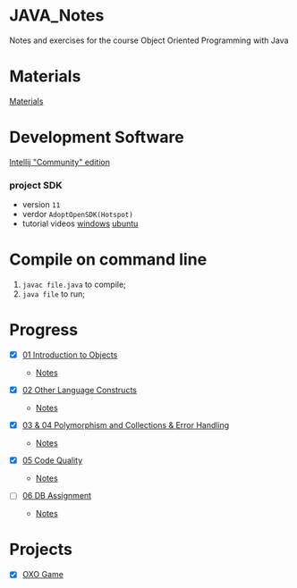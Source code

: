 # JAVA_Notes
Notes and exercises for the course Object Oriented Programming with Java

# Materials
[Materials](https://github.com/drslock/JAVA2020)

# Development Software
[Intellij "Community" edition](https://www.jetbrains.com/idea/download/?_ga=2.19612600.1823957442.1612661182-979491958.1612208990#section=mac)
### project SDK 
   - version `11`
   - verdor `AdoptOpenSDK(Hotspot)`
   - tutorial videos [windows](https://mediasite.bris.ac.uk/Mediasite/Play/da355bec145b4c7fa2940738340a454a1d) [ubuntu](https://mediasite.bris.ac.uk/Mediasite/Play/eb4047f525c642de8b4bef98c006c2c21d)

# Compile on command line
1. `javac file.java` to compile;
2. `java file` to run;

# Progress
- [X] [01 Introduction to Objects](https://github.com/drslock/JAVA2020/tree/main/Weekly%20Workbooks/01%20Introduction%20to%20Objects)
  - [Notes](https://github.com/Lizhao-Liu/JAVA_Notes/tree/main/Introduction%20to%20Objects)
  
- [X] [02 Other Language Constructs](https://github.com/drslock/JAVA2020/tree/main/Weekly%20Workbooks/02%20Further%20Language%20Constructs)
  - [Notes](https://github.com/Lizhao-Liu/JAVA_Notes/tree/main/Other%20Language%20Constructs)

- [X] [03 & 04 Polymorphism and Collections & Error Handling](https://github.com/drslock/JAVA2020/tree/main/Weekly%20Workbooks/03%20Polymorphism%20and%20Collections)
  - [Notes](https://github.com/Lizhao-Liu/JAVA_Notes/tree/main/Polymorphism%20and%20Collections%20%26%20Error%20Handling)
 
- [X] [05 Code Quality](https://github.com/drslock/JAVA2020/tree/main/Weekly%20Workbooks/05%20Code%20Quality)
  - [Notes](https://github.com/Lizhao-Liu/JAVA_Notes/tree/main/code_quality)
 
- [ ] [06 DB Assignment](https://github.com/drslock/JAVA2020/tree/main/Weekly%20Workbooks/06%20Briefing%20on%20DB%20assignment)
  - [Notes]()

# Projects
- [X] [OXO Game](https://github.com/Lizhao-Liu/JAVA_Notes/tree/main/Polymorphism%20and%20Collections%20%26%20Error%20Handling/OXO)
